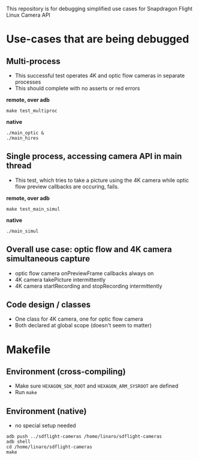 This repository is for debugging simplified use cases for Snapdragon Flight Linux Camera API

# Use-cases that are being debugged

## Multi-process
- This successful test operates 4K and optic flow cameras in separate processes
- This should complete with no asserts or red errors

**remote, over adb**

`make test_multiproc`

**native**
```
./main_optic &
./main_hires
```

## Single process, accessing camera API in main thread
- This test, which tries to take a picture using the 4K camera while optic flow preview callbacks are occuring, fails.

**remote, over adb**

`make test_main_simul`

**native**
```
./main_simul
```

## Overall use case: optic flow and 4K camera simultaneous capture
- optic flow camera onPreviewFrame callbacks always on
- 4K camera takePicture intermittently
- 4K camera startRecording and stopRecording intermittently

## Code design / classes
- One class for 4K camera, one for optic flow camera
- Both declared at global scope (doesn't seem to matter)

# Makefile

## Environment (cross-compiling)
- Make sure `HEXAGON_SDK_ROOT` and `HEXAGON_ARM_SYSROOT` are defined
- Run `make`

## Environment (native)
- no special setup needed
```
adb push ../sdflight-cameras /home/linaro/sdflight-cameras
adb shell
cd /home/linaro/sdflight-cameras
make
```
